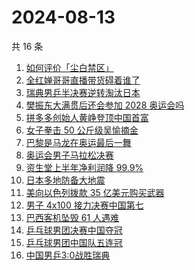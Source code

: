 # 2024-08-13

共 16 条

<!-- BEGIN ZHIHUSEARCH -->
<!-- 最后更新时间 Tue Aug 13 2024 12:01:25 GMT+0800 (China Standard Time) -->
1. [如何评价「尘白禁区」](https://www.zhihu.com/search?q=如何评价「尘白禁区」)
1. [全红婵哥哥直播带货碍着谁了](https://www.zhihu.com/search?q=全红婵哥哥直播带货碍着谁了)
1. [瑞典男乒半决赛逆转淘汰日本](https://www.zhihu.com/search?q=瑞典男乒半决赛逆转淘汰日本)
1. [樊振东大满贯后还会参加 2028 奥运会吗](https://www.zhihu.com/search?q=樊振东大满贯后还会参加%202028%20奥运会吗)
1. [拼多多创始人黄峥登顶中国首富](https://www.zhihu.com/search?q=拼多多创始人黄峥登顶中国首富)
1. [女子拳击 50 公斤级吴愉摘金](https://www.zhihu.com/search?q=女子拳击%2050%20公斤级吴愉摘金)
1. [巴黎是马龙在奥运最后一舞](https://www.zhihu.com/search?q=巴黎是马龙在奥运最后一舞)
1. [奥运会男子马拉松决赛](https://www.zhihu.com/search?q=奥运会男子马拉松决赛)
1. [资生堂上半年净利润降 99.9%](https://www.zhihu.com/search?q=资生堂上半年净利润降%2099.9%)
1. [日本多地防备大地震](https://www.zhihu.com/search?q=日本多地防备大地震)
1. [美向以色列拨款 35 亿美元购买武器](https://www.zhihu.com/search?q=美向以色列拨款%2035%20亿美元购买武器)
1. [男子 4x100 接力决赛中国第七](https://www.zhihu.com/search?q=男子%204x100%20接力决赛中国第七)
1. [巴西客机坠毁 61 人遇难](https://www.zhihu.com/search?q=巴西客机坠毁%2061%20人遇难)
1. [乒乓球男团决赛中国夺冠](https://www.zhihu.com/search?q=乒乓球男团决赛中国夺冠)
1. [乒乓球男团中国队五连冠](https://www.zhihu.com/search?q=乒乓球男团中国队五连冠)
1. [ 中国男乒3:0战胜瑞典](https://www.zhihu.com/search?q=%20中国男乒3:0战胜瑞典)
<!-- END ZHIHUSEARCH -->
